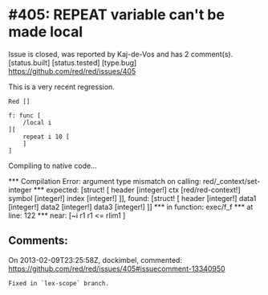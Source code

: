 
#405: REPEAT variable can't be made local
================================================================================
Issue is closed, was reported by Kaj-de-Vos and has 2 comment(s).
[status.built] [status.tested] [type.bug]
<https://github.com/red/red/issues/405>

This is a very recent regression.

```
Red []

f: func [
    /local i
][
    repeat i 10 [
    ]
]
```

Compiling to native code... 

**\* Compilation Error: argument type mismatch on calling: red/_context/set-integer 
**\* expected: [struct! [
        header [integer!] 
        ctx [red/red-context!] 
        symbol [integer!] 
        index [integer!]
    ]], found: [struct! [
        header [integer!] 
        data1 [integer!] 
        data2 [integer!] 
        data3 [integer!]
    ]] 
**\* in function: exec/f_f
**\* at line: 122 
**\* near: [~i r1 
    r1 <= rlim1
]



Comments:
--------------------------------------------------------------------------------

On 2013-02-09T23:25:58Z, dockimbel, commented:
<https://github.com/red/red/issues/405#issuecomment-13340950>

    Fixed in `lex-scope` branch.

